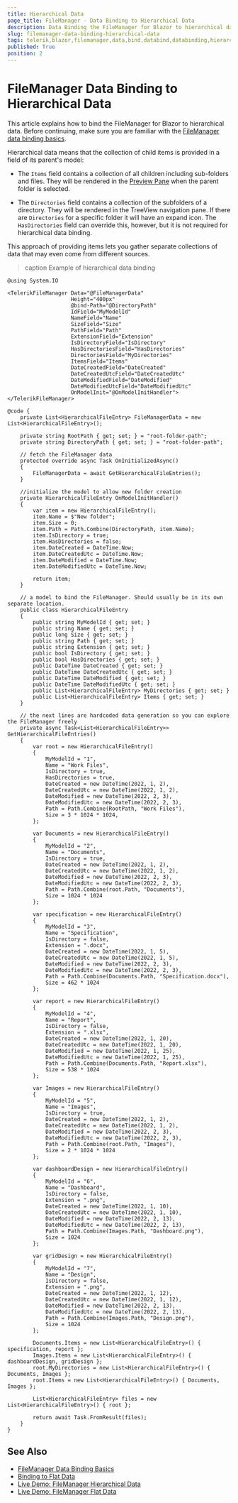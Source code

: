 ```yaml
---
title: Hierarchical Data
page_title: FileManager - Data Binding to Hierarchical Data
description: Data Binding the FileManager for Blazor to hierarchical data.
slug: filemanager-data-binding-hierarchical-data
tags: telerik,blazor,filemanager,data,bind,databind,databinding,hierarchical
published: True
position: 2
---
```


# FileManager Data Binding to Hierarchical Data

This article explains how to bind the FileManager for Blazor to hierarchical data. Before continuing, make sure you are familiar with the [FileManager data binding basics](slug://filemanager-data-binding-overview).

Hierarchical data means that the collection of child items is provided in a field of its parent's model:

* The `Items` field contains a collection of all children including sub-folders and files. They will be rendered in the [Preview Pane](slug://filemanager-preview-pane) when the parent folder is selected.

* The `Directories` field contains a collection of the subfolders of a directory. They will be rendered in the TreeView navigation pane. If there are `Directories` for a specific folder it will have an expand icon. The `HasDirectories` field can override this, however, but it is not required for hierarchical data binding.

This approach of providing items lets you gather separate collections of data that may even come from different sources.

>caption Example of hierarchical data binding

````RAZOR
@using System.IO

<TelerikFileManager Data="@FileManagerData"
                    Height="400px"
                    @bind-Path="@DirectoryPath"
                    IdField="MyModelId"
                    NameField="Name"
                    SizeField="Size"
                    PathField="Path"
                    ExtensionField="Extension"
                    IsDirectoryField="IsDirectory"
                    HasDirectoriesField="HasDirectories"
                    DirectoriesField="MyDirectories"
                    ItemsField="Items"
                    DateCreatedField="DateCreated"
                    DateCreatedUtcField="DateCreatedUtc"
                    DateModifiedField="DateModified"
                    DateModifiedUtcField="DateModifiedUtc"
                    OnModelInit="@OnModelInitHandler">
</TelerikFileManager>

@code {
    private List<HierarchicalFileEntry> FileManagerData = new List<HierarchicalFileEntry>();

    private string RootPath { get; set; } = "root-folder-path";
    private string DirectoryPath { get; set; } = "root-folder-path";

    // fetch the FileManager data
    protected override async Task OnInitializedAsync()
    {
        FileManagerData = await GetHierarchicalFileEntries();
    }

    //initialize the model to allow new folder creation
    private HierarchicalFileEntry OnModelInitHandler()
    {
        var item = new HierarchicalFileEntry();
        item.Name = $"New folder";
        item.Size = 0;
        item.Path = Path.Combine(DirectoryPath, item.Name);
        item.IsDirectory = true;
        item.HasDirectories = false;
        item.DateCreated = DateTime.Now;
        item.DateCreatedUtc = DateTime.Now;
        item.DateModified = DateTime.Now;
        item.DateModifiedUtc = DateTime.Now;

        return item;
    }

    // a model to bind the FileManager. Should usually be in its own separate location.
    public class HierarchicalFileEntry
    {
        public string MyModelId { get; set; }
        public string Name { get; set; }
        public long Size { get; set; }
        public string Path { get; set; }
        public string Extension { get; set; }
        public bool IsDirectory { get; set; }
        public bool HasDirectories { get; set; }
        public DateTime DateCreated { get; set; }
        public DateTime DateCreatedUtc { get; set; }
        public DateTime DateModified { get; set; }
        public DateTime DateModifiedUtc { get; set; }
        public List<HierarchicalFileEntry> MyDirectories { get; set; }
        public List<HierarchicalFileEntry> Items { get; set; }
    }

    // the next lines are hardcoded data generation so you can explore the FileManager freely
    private async Task<List<HierarchicalFileEntry>> GetHierarchicalFileEntries()
    {
        var root = new HierarchicalFileEntry()
        {
            MyModelId = "1",
            Name = "Work Files",
            IsDirectory = true,
            HasDirectories = true,
            DateCreated = new DateTime(2022, 1, 2),
            DateCreatedUtc = new DateTime(2022, 1, 2),
            DateModified = new DateTime(2022, 2, 3),
            DateModifiedUtc = new DateTime(2022, 2, 3),
            Path = Path.Combine(RootPath, "Work Files"),
            Size = 3 * 1024 * 1024,
        };

        var Documents = new HierarchicalFileEntry()
        {
            MyModelId = "2",
            Name = "Documents",
            IsDirectory = true,
            DateCreated = new DateTime(2022, 1, 2),
            DateCreatedUtc = new DateTime(2022, 1, 2),
            DateModified = new DateTime(2022, 2, 3),
            DateModifiedUtc = new DateTime(2022, 2, 3),
            Path = Path.Combine(root.Path, "Documents"),
            Size = 1024 * 1024
        };

        var specification = new HierarchicalFileEntry()
        {
            MyModelId = "3",
            Name = "Specification",
            IsDirectory = false,
            Extension = ".docx",
            DateCreated = new DateTime(2022, 1, 5),
            DateCreatedUtc = new DateTime(2022, 1, 5),
            DateModified = new DateTime(2022, 2, 3),
            DateModifiedUtc = new DateTime(2022, 2, 3),
            Path = Path.Combine(Documents.Path, "Specification.docx"),
            Size = 462 * 1024
        };

        var report = new HierarchicalFileEntry()
        {
            MyModelId = "4",
            Name = "Report",
            IsDirectory = false,
            Extension = ".xlsx",
            DateCreated = new DateTime(2022, 1, 20),
            DateCreatedUtc = new DateTime(2022, 1, 20),
            DateModified = new DateTime(2022, 1, 25),
            DateModifiedUtc = new DateTime(2022, 1, 25),
            Path = Path.Combine(Documents.Path, "Report.xlsx"),
            Size = 538 * 1024
        };

        var Images = new HierarchicalFileEntry()
        {
            MyModelId = "5",
            Name = "Images",
            IsDirectory = true,
            DateCreated = new DateTime(2022, 1, 2),
            DateCreatedUtc = new DateTime(2022, 1, 2),
            DateModified = new DateTime(2022, 2, 3),
            DateModifiedUtc = new DateTime(2022, 2, 3),
            Path = Path.Combine(root.Path, "Images"),
            Size = 2 * 1024 * 1024
        };

        var dashboardDesign = new HierarchicalFileEntry()
        {
            MyModelId = "6",
            Name = "Dashboard",
            IsDirectory = false,
            Extension = ".png",
            DateCreated = new DateTime(2022, 1, 10),
            DateCreatedUtc = new DateTime(2022, 1, 10),
            DateModified = new DateTime(2022, 2, 13),
            DateModifiedUtc = new DateTime(2022, 2, 13),
            Path = Path.Combine(Images.Path, "Dashboard.png"),
            Size = 1024
        };

        var gridDesign = new HierarchicalFileEntry()
        {
            MyModelId = "7",
            Name = "Design",
            IsDirectory = false,
            Extension = ".png",
            DateCreated = new DateTime(2022, 1, 12),
            DateCreatedUtc = new DateTime(2022, 1, 12),
            DateModified = new DateTime(2022, 2, 13),
            DateModifiedUtc = new DateTime(2022, 2, 13),
            Path = Path.Combine(Images.Path, "Design.png"),
            Size = 1024
        };

        Documents.Items = new List<HierarchicalFileEntry>() { specification, report };
        Images.Items = new List<HierarchicalFileEntry>() { dashboardDesign, gridDesign };
        root.MyDirectories = new List<HierarchicalFileEntry>() { Documents, Images };
        root.Items = new List<HierarchicalFileEntry>() { Documents, Images };

        List<HierarchicalFileEntry> files = new List<HierarchicalFileEntry>() { root };

        return await Task.FromResult(files);
    }
}
````

## See Also

* [FileManager Data Binding Basics](slug://filemanager-data-binding-overview)
* [Binding to Flat Data](slug://filemanager-data-binding-flat-data)
* [Live Demo: FileManager Hierarchical Data](https://demos.telerik.com/blazor-ui/filemanager/hierarchical-data)
* [Live Demo: FileManager Flat Data](https://demos.telerik.com/blazor-ui/filemanager/flat-data)
